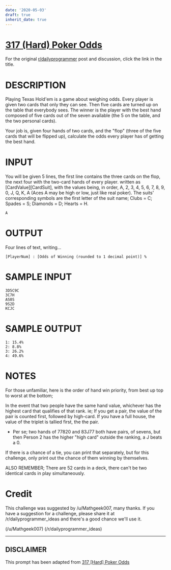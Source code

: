 ```yaml
---
date: '2020-05-03'
draft: true
inherit_date: true
---
```


# [317 (Hard) Poker Odds](https://www.reddit.com/r/dailyprogrammer/comments/6eublu/20170602_challenge_317_hard_poker_odds/)

For the original [r/dailyprogrammer](https://www.reddit.com/r/dailyprogrammer/) post and discussion, click the link in the title.

# DESCRIPTION
Playing Texas Hold'em is a game about weighing odds. Every player is given two cards that only they can see. Then five cards are turned up on the table that everybody sees. The winner is the player with the best hand composed of five cards out of the seven available (the 5 on the table, and the two personal cards).

Your job is, given four hands of two cards, and the "flop" (three of the five cards that will be flipped up), calculate the odds every player has of getting the best hand.

# INPUT
You will be given 5 lines, the first line contains the three cards on the flop, the next four with the two-card hands of every player. written as [CardValue][CardSuit], with the values being, in order, A, 2, 3, 4, 5, 6, 7, 8, 9, 0, J, Q, K, A (Aces A may be high or low, just like real poker). The suits' corresponding symbols are the first letter of the suit name; Clubs = C; Spades = S; Diamonds = D; Hearts = H.


```
A
```
# OUTPUT
Four lines of text, writing...


```
[PlayerNum] : [Odds of Winning (rounded to 1 decimal point)] %
```
# SAMPLE INPUT

```
3D5C9C    
3C7H    
AS0S    
9S2D    
KCJC
```
# SAMPLE OUTPUT

```
1: 15.4%    
2: 8.8%    
3: 26.2%    
4: 49.6%
```
# NOTES
For those unfamiliar, here is the order of hand win priority, from best up top to worst at the bottom;

In the event that two people have the same hand value, whichever has the highest card that qualifies of that rank. ie; If you get a pair, the value of the pair is counted first, followed by high-card. If you have a full house, the value of the triplet is tallied first, the the pair.
  * Per se; two hands of 77820 and 83J77 both have pairs, of sevens, but then Person 2 has the higher "high card" outside the ranking, a J beats a 0.

If there is a chance of a tie, you can print that separately, but for this challenge, only print out the chance of them winning by themselves.

ALSO REMEMBER; There are 52 cards in a deck, there can't be two identical cards in play simultaneously.

# Credit
This challenge was suggested by /u/Mathgeek007, many thanks. If you have a suggestion for a challenge, please share it at /r/dailyprogrammer_ideas and there's a good chance we'll use it. 

(/u/Mathgeek007)
(/r/dailyprogrammer_ideas)

----
## **DISCLAIMER**
This prompt has been adapted from [317 [Hard] Poker Odds](https://www.reddit.com/r/dailyprogrammer/comments/6eublu/20170602_challenge_317_hard_poker_odds/
)
